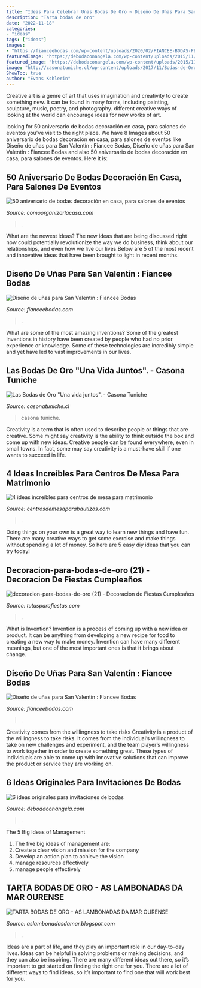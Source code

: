 ```yaml
---
title: "Ideas Para Celebrar Unas Bodas De Oro ~ Diseño De Uñas Para San Valentín : Fiancee Bodas"
description: "Tarta bodas de oro"
date: "2022-11-18"
categories:
- "ideas"
tags: ["ideas"]
images:
- "https://fianceebodas.com/wp-content/uploads/2020/02/FIANCEE-BODAS-FEB-MODA-DISENO-UNAS-PARA-SAN.-VALENTIN-82.jpg"
featuredImage: "https://debodaconangela.com/wp-content/uploads/2015/11/ideas-originales-para-invitaciones-de-boda.jpg"
featured_image: "https://debodaconangela.com/wp-content/uploads/2015/11/ideas-originales-para-invitaciones-de-boda.jpg"
image: "http://casonatuniche.cl/wp-content/uploads/2017/11/Bodas-de-Oro.jpg"
ShowToc: true
author: "Evans Kshlerin"
---
```



Creative art is a genre of art that uses imagination and creativity to create something new. It can be found in many forms, including painting, sculpture, music, poetry, and photography. different creative ways of looking at the world can encourage ideas for new works of art.

	

		
looking for 50 aniversario de bodas decoración en casa, para salones de eventos you've visit to the right place. We have 8 Images about 50 aniversario de bodas decoración en casa, para salones de eventos like Diseño de uñas para San Valentín : Fiancee Bodas, Diseño de uñas para San Valentín : Fiancee Bodas and also 50 aniversario de bodas decoración en casa, para salones de eventos. Here it is:
		
    
## 50 Aniversario De Bodas Decoración En Casa, Para Salones De Eventos

<img loading=lazy src="https://comoorganizarlacasa.com/bodas/wp-content/uploads/2018/03/mesas-de-dulces-para-bodas-de-oro.jpg" onerror="this.onerror=null;this.src='https://tse2.mm.bing.net/th?id=OIP.I8ok3RjHVdy6RAkjFZXoJgAAAA&amp;pid=15.1';" alt="50 aniversario de bodas decoración en casa, para salones de eventos">

_Source: comoorganizarlacasa.com_

>. 

	

What are the newest ideas?
The new ideas that are being discussed right now could potentially revolutionize the way we do business, think about our relationships, and even how we live our lives.Below are 5 of the most recent and innovative ideas that have been brought to light in recent months.

    
## Diseño De Uñas Para San Valentín : Fiancee Bodas

<img loading=lazy src="https://fianceebodas.com/wp-content/uploads/2020/02/FIANCEE-BODAS-FEB-MODA-DISENO-UNAS-PARA-SAN.-VALENTIN-18.jpg" onerror="this.onerror=null;this.src='https://tse3.mm.bing.net/th?id=OIP.nU1X90B-I724HrmEwA05ZQHaHa&amp;pid=15.1';" alt="Diseño de uñas para San Valentín : Fiancee Bodas">

_Source: fianceebodas.com_

>. 

	

What are some of the most amazing inventions?
Some of the greatest inventions in history have been created by people who had no prior experience or knowledge. Some of these technologies are incredibly simple and yet have led to vast improvements in our lives.

    
## Las Bodas De Oro &quot;Una Vida Juntos&quot;. - Casona Tuniche

<img loading=lazy src="http://casonatuniche.cl/wp-content/uploads/2017/11/Bodas-de-Oro.jpg" onerror="this.onerror=null;this.src='https://tse3.mm.bing.net/th?id=OIP.5kOKr3SzV3wuWbshGMtjywHaE6&amp;pid=15.1';" alt="Las Bodas de Oro &quot;Una vida juntos&quot;. - Casona Tuniche">

_Source: casonatuniche.cl_

>casona tuniche. 

	

Creativity is a term that is often used to describe people or things that are creative. Some might say creativity is the ability to think outside the box and come up with new ideas. Creative people can be found everywhere, even in small towns. In fact, some may say creativity is a must-have skill if one wants to succeed in life.

    
## 4 Ideas Increíbles Para Centros De Mesa Para Matrimonio

<img loading=lazy src="https://centrosdemesaparabautizos.com/wp-content/uploads/2019/08/imagenes-de-centros-de-mesa-para-matrimonio.jpg" onerror="this.onerror=null;this.src='https://tse3.mm.bing.net/th?id=OIP.zxL66km9noGEY4zxuZdN9AAAAA&amp;pid=15.1';" alt="4 ideas increíbles para centros de mesa para matrimonio">

_Source: centrosdemesaparabautizos.com_

>. 

	

Doing things on your own is a great way to learn new things and have fun. There are many creative ways to get some exercise and make things without spending a lot of money. So here are 5 easy diy ideas that you can try today!

    
## Decoracion-para-bodas-de-oro (21) - Decoracion De Fiestas Cumpleaños

<img loading=lazy src="https://tutusparafiestas.com/wp-content/uploads/2017/06/decoracion-para-bodas-de-oro-21.jpg" onerror="this.onerror=null;this.src='https://tse1.mm.bing.net/th?id=OIP.bnogaYn0HOpia3c_YA7N8AHaE7&amp;pid=15.1';" alt="decoracion-para-bodas-de-oro (21) - Decoracion de Fiestas Cumpleaños">

_Source: tutusparafiestas.com_

>. 

	

What is Invention?
Invention is a process of coming up with a new idea or product. It can be anything from developing a new recipe for food to creating a new way to make money. Invention can have many different meanings, but one of the most important ones is that it brings about change.

    
## Diseño De Uñas Para San Valentín : Fiancee Bodas

<img loading=lazy src="https://fianceebodas.com/wp-content/uploads/2020/02/FIANCEE-BODAS-FEB-MODA-DISENO-UNAS-PARA-SAN.-VALENTIN-82.jpg" onerror="this.onerror=null;this.src='https://tse3.mm.bing.net/th?id=OIP.u9pSeAfzTxinBH2VGRuxTwHaHa&amp;pid=15.1';" alt="Diseño de uñas para San Valentín : Fiancee Bodas">

_Source: fianceebodas.com_

>. 

	

Creativity comes from the willingness to take risks
Creativity is a product of the willingness to take risks. It comes from the individual’s willingness to take on new challenges and experiment, and the team player’s willingness to work together in order to create something great. These types of individuals are able to come up with innovative solutions that can improve the product or service they are working on.

    
## 6 Ideas Originales Para Invitaciones De Bodas

<img loading=lazy src="https://debodaconangela.com/wp-content/uploads/2015/11/ideas-originales-para-invitaciones-de-boda.jpg" onerror="this.onerror=null;this.src='https://tse1.mm.bing.net/th?id=OIP.1XO8hC4agEI2K_9i9VPULQHaE7&amp;pid=15.1';" alt="6 ideas originales para invitaciones de bodas">

_Source: debodaconangela.com_

>. 

	

The 5 Big Ideas of Management
1. The five big ideas of management are: 
1. Create a clear vision and mission for the company 
2. Develop an action plan to achieve the vision 
3. manage resources effectively 
4. manage people effectively 

    
## TARTA BODAS DE ORO - AS LAMBONADAS DA MAR OURENSE

<img loading=lazy src="https://3.bp.blogspot.com/-Wg1n-n5UPqo/T0tSzkoOYdI/AAAAAAAAATo/WGixp4RLFlg/s1600/_PAB7806.jpg" onerror="this.onerror=null;this.src='https://tse3.mm.bing.net/th?id=OIP.KddDMb7uqlW0Iigwe5487AHaK_&amp;pid=15.1';" alt="TARTA BODAS DE ORO - AS LAMBONADAS DA MAR OURENSE">

_Source: aslambonadasdamar.blogspot.com_

>. 

	

Ideas are a part of life, and they play an important role in our day-to-day lives. Ideas can be helpful in solving problems or making decisions, and they can also be inspiring. There are many different ideas out there, so it’s important to get started on finding the right one for you. There are a lot of different ways to find ideas, so it’s important to find one that will work best for you.

